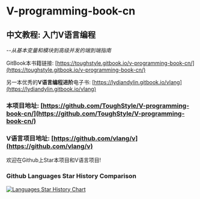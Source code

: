 # V-programming-book-cn
## 中文教程: 入门V语言编程
*--从基本变量和模块到高级并发的端到端指南*

GitBook本书籍链接: [https://toughstyle.gitbook.io/v-programming-book-cn/](https://toughstyle.gitbook.io/v-programming-book-cn/)

另一本优秀的**V语言编程进阶**电子书: [https://lydiandylin.gitbook.io/vlang](https://lydiandylin.gitbook.io/vlang)

### 本项目地址: [https://github.com/ToughStyle/V-programming-book-cn/](https://github.com/ToughStyle/V-programming-book-cn/)

### V语言项目地址: [https://github.com/vlang/v](https://github.com/vlang/v)

欢迎在Github上Star本项目和V语言项目!



### Github Languages Star History Comparison

[![Languages Star History Chart](https://api.star-history.com/svg?repos=goplus/gop,vlang/v,nim-lang/nim,JuliaLang/julia,JetBrains/kotlin,rust-lang/rust,golang/go,ziglang/zig,carbon-language/carbon-lang&type=Date)](https://star-history.com/#goplus/gop&vlang/v&nim-lang/nim&JuliaLang/julia&JetBrains/kotlin&rust-lang/rust&golang/go&ziglang/zig&carbon-language/carbon-lang&Date)
